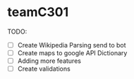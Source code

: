 # teamC301

TODO:
- [ ] Create Wikipedia Parsing send to bot 
- [ ] Create maps to google API Dictionary
- [ ] Adding more features
- [ ] Create validations